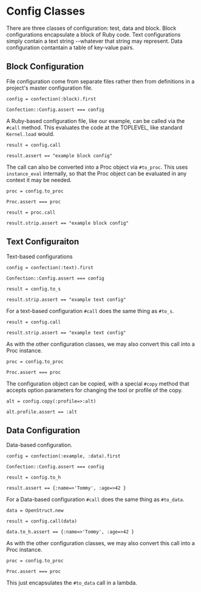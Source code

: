 # Config Classes

There are three classes of configuration: test, data and block. Block
configurations encapsulate a block of Ruby code. Text configurations
simply contain a text string --whatever that string may represent.
Data configuration contantain a table of key-value pairs.

## Block Configuration

File configuration come from separate files rather then from definitions
in a project's master configuration file.

    config = confection(:block).first

    Confection::Config.assert === config

A Ruby-based configuration file, like our example, can be called via the `#call`
method. This evaluates the code at the TOPLEVEL, like standard `Kernel.load`
would.

    result = config.call

    result.assert == "example block config"

The call can also be converted into a Proc object via `#to_proc`. This uses
`instance_eval` internally, so that the Proc object can be evaluated in
any context it may be needed.

    proc = config.to_proc

    Proc.assert === proc

    result = proc.call

    result.strip.assert == "example block config"


## Text Configuraiton

Text-based configurations

    config = confection(:text).first

    Confection::Config.assert === config

    result = config.to_s

    result.strip.assert == "example text config"

For a text-based configuration `#call` does the same thing as `#to_s`.

    result = config.call

    result.strip.assert == "example text config"

As with the other configuration classes, we may also convert this call
into a Proc instance.

    proc = config.to_proc

    Proc.assert === proc

The configuration object can be copied, with a special `#copy` method
that accepts option parameters for changing the tool or profile of the copy.

    alt = config.copy(:profile=>:alt)

    alt.profile.assert == :alt


## Data Configuration

Data-based configuration.

    config = confection(:example, :data).first

    Confection::Config.assert === config

    result = config.to_h

    result.assert == {:name=>'Tommy', :age=>42 }

For a Data-based configuration `#call` does the same thing as `#to_data`.

    data = OpenStruct.new

    result = config.call(data)

    data.to_h.assert == {:name=>'Tommy', :age=>42 }

As with the other configuration classes, we may also convert this call
into a Proc instance.

    proc = config.to_proc

    Proc.assert === proc

This just encapsulates the `#to_data` call in a lambda.

